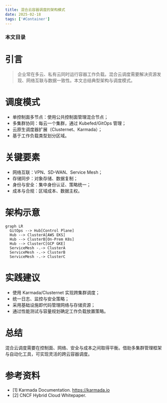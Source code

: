 ```yaml
---
title: 混合云容器调度的架构模式
date: 2025-02-18
tags: ['#Container']
---
```


### 本文目录
<!-- toc -->

# 引言
> 企业常在多云、私有云同时运行容器工作负载。混合云调度需要解决资源发现、网络互联与数据一致性。本文总结典型架构与调度模式。

# 调度模式
- 单控制面多节点：使用公共控制面管理混合节点；
- 多集群协同：每云一个集群，通过 Kubefed/GitOps 管理；
- 云原生调度器扩展（Clusternet、Karmada）；
- 基于工作负载类型划分区域。

# 关键要素
- 网络互联：VPN、SD-WAN、Service Mesh；
- 存储同步：对象存储、数据复制；
- 身份与安全：集中身份认证、策略统一；
- 成本与合规：区域成本、数据主权。

# 架构示意
```mermaid
graph LR
  GitOps --> Hub[Control Plane]
  Hub --> ClusterA[AWS EKS]
  Hub --> ClusterB[On-Prem K8s]
  Hub --> ClusterC[GCP GKE]
  ServiceMesh -.-> ClusterA
  ServiceMesh -.-> ClusterB
  ServiceMesh -.-> ClusterC
```

# 实践建议
- 使用 Karmada/Clusternet 实现跨集群调度；
- 统一日志、监控与安全策略；
- 采用基础设施即代码管理网络与存储资源；
- 通过性能测试与容量规划确定工作负载放置策略。

# 总结
混合云调度需要在控制面、网络、安全与成本之间取得平衡。借助多集群管理框架与自动化工具，可实现灵活的跨云容器调度。

# 参考资料
- [1] Karmada Documentation. https://karmada.io
- [2] CNCF Hybrid Cloud Whitepaper.
